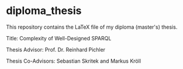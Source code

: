 # diploma_thesis

This repository contains the LaTeX file of my diploma (master's) thesis.

Title: Complexity of Well-Designed SPARQL

Thesis Advisor: Prof. Dr. Reinhard Pichler

Thesis Co-Advisors: Sebastian Skritek and Markus Kröll
